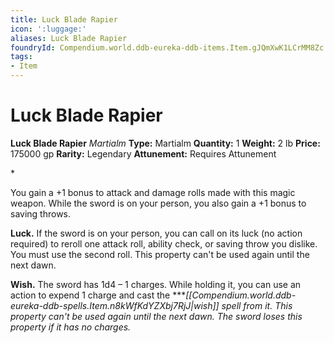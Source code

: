 ```yaml
---
title: Luck Blade Rapier
icon: ':luggage:'
aliases: Luck Blade Rapier
foundryId: Compendium.world.ddb-eureka-ddb-items.Item.gJQmXwK1LCrMM8Zc
tags:
- Item
---
```


# Luck Blade Rapier

**Luck Blade Rapier**
_Martialm_
**Type:** Martialm
**Quantity:** 1
**Weight:** 2 lb
**Price:** 175000 gp
**Rarity:** Legendary
**Attunement:** Requires Attunement

*<p>You gain a +1 bonus to attack and damage rolls made with this magic weapon. While the sword is on your person, you also gain a +1 bonus to saving throws.

**Luck.** If the sword is on your person, you can call on its luck (no action required) to reroll one attack roll, ability check, or saving throw you dislike. You must use the second roll. This property can't be used again until the next dawn.

**Wish.** The sword has 1d4 – 1 charges. While holding it, you can use an action to expend 1 charge and cast the ****[[Compendium.world.ddb-eureka-ddb-spells.Item.n8kWfKdYZXbj7RjJ|wish]] spell from it. This property can't be used again until the next dawn. The sword loses this property if it has no charges.</p>*